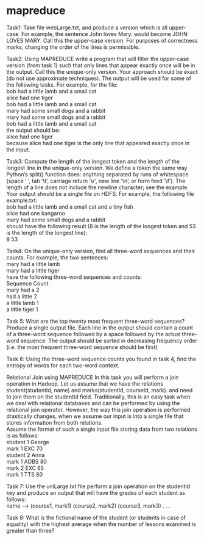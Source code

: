 # mapreduce

Task1: Take file webLarge.txt, and produce a version which is all upper-case. For example, the sentence John
loves Mary. would become JOHN LOVES MARY. Call this the upper-case version. For purposes of correctness
marks, changing the order of the lines is permissible.

Task2: Using MAPREDUCE write a program that will filter the upper-case version (from task 1) such that only lines
that appear exactly once will be in the output. Call this the unique-only version. Your approach should be
exact (do not use approximate techniques). The output will be used for some of the following tasks. For
example, for the file:     
bob had a little lamb and a small cat   
alice had one tiger   
bob had a little lamb and a small cat      
mary had some small dogs and a rabbit     
mary had some small dogs and a rabbit      
bob had a little lamb and a small cat    
the output should be:     
alice had one tiger     
because alice had one tiger is the only line that appeared exactly once in the input.

Task3: Compute the length of the longest token and the length of the longest line in the unique-only version. We
define a token the same way Python’s split() function does: anything separated by runs of whitespace
(space ’ ’, tab ’\t’, carriage return ’\r’, new line ’\n’, or form feed ’\f’). The length of a line does not
include the newline character; see the example.    
Your output should be a single file on HDFS. For example, the following file example.txt:       
bob had a little lamb and a small cat and a tiny fish    
alice had one kangaroo        
mary had some small dogs and a rabbit         
should have the following result (8 is the length of the longest token and 53 is the length of the longest line):     
8 53 

Task4: On the unique-only version, find all three-word sequences and their counts. For example, the two sentences:     
mary had a little lamb   
mary had a little tiger    
have the following three-word sequences and counts:      
Sequence Count     
mary had a 2        
had a little 2      
a little lamb 1    
a little tiger 1

Task 5:
What are the top twenty most frequent three-word sequences? Produce a single output file. Each line in
the output should contain a count of a three-word sequence followed by a space followed by the actual
three-word sequence. The output should be sorted in decreasing frequency order (i.e. the most frequent
three-word sequence should be first)

Task 6:
Using the three-word sequence counts you found in task 4, find the entropy of words for each two-word
context.    

Relational Join using MAPREDUCE
In this task you will perform a join operation in Hadoop. Let us assume that we have the relations student(studentId,
name) and marks(studentId, courseId, mark). and need to join them on the studentId field. Traditionally, this is an easy task when we deal with relational
databases and can be performed by using the relational join operator. However, the way this join operation
is performed drastically changes, when we assume our input is into a single file that stores information
from both relations.    
Assume the format of such a single input file storing data from two relations is as follows:    
student 1 George      
mark 1 EXC 70      
student 2 Anna     
mark 1 ADBS 80    
mark 2 EXC 65     
mark 1 TTS 80

Task 7: Use the uniLarge.txt file perform a join operation on the studentId key and produce an output that will
have the grades of each student as follows:    
name --> (course1, mark1) (course2, mark2) (course3, mark3) . . .

Task 8:
What is the fictional name of the student (or students in case of equality) with the highest average when
the number of lessons examined is greater than three? 
